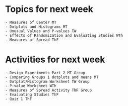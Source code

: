 # Topics for next week
    - Measures of Center MT
    - Dotplots and Histograms MT
    - Unusual Values and P-values TW
    - Effects of Randomization and Evaluating Studies WTh
    - Measures of Spread ThF
# Activities for next week
    - Design Experiments Part 2 MT Group
    - Comparing Groups 1 dotplots and means MT
    - Dotplot/Histogram Worksheet TW Group
    - P-value Worksheet WTh 
    - Measures of Spread Activity ThF Group
    - Evaluating Studies ThF 
    - Quiz 1 ThF

